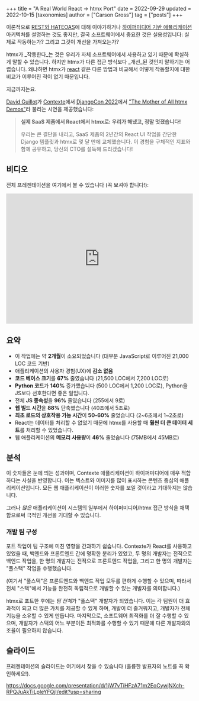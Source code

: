 +++
title = "A Real World React -> htmx Port"
date = 2022-09-29
updated = 2022-10-15
[taxonomies]
author = ["Carson Gross"]
tag = ["posts"]
+++

이론적으로 [REST와 HATEOAS](@/essays/hateoas.md)에 대해 이야기하거나 [하이퍼미디어 기반 애플리케이션](@/essays/hypermedia-driven-applications.md) 아키텍처를 설명하는 것도 좋지만, 
결국 소프트웨어에서 중요한 것은 실용성입니다: 실제로 작동하는가? 그리고 그것이 개선을 가져오는가?

htmx가 _작동한다_는 것은 우리가 자체 소프트웨어에서 사용하고 있기 때문에 확실하게 말할 수 있습니다. 
하지만 htmx가 다른 접근 방식보다 _개선_된 것인지 말하기는 어렵습니다. 
왜냐하면 htmx가 [react](https://reactjs.org/) 같은 다른 방법과 비교해서 어떻게 작동할지에 대한 비교가 이루어진 적이 없기 때문입니다.

지금까지는요.

[David Guillot](https://github.com/David-Guillot)가 [Contexte](https://www.contexte.com/)에서
[DjangoCon 2022](https://pretalx.evolutio.pt/djangocon-europe-2022/talk/MZWJEA/)에서
["The Mother of All htmx Demos"](https://en.wikipedia.org/wiki/The_Mother_of_All_Demos)라 불리는 시연을 제공했습니다:

> **실제 SaaS 제품에서 React에서 htmx로: 우리가 해냈고, 정말 멋졌습니다!**
>
> 우리는 큰 결단을 내리고, SaaS 제품의 2년간의 React UI 작업을 간단한 Django 템플릿과 htmx로 몇 달 만에 교체했습니다.
> 이 경험을 구체적인 지표와 함께 공유하고, 당신의 CTO를 설득해 드리겠습니다!

## 비디오

전체 프레젠테이션을 여기에서 볼 수 있습니다 (꼭 보셔야 합니다!):

<iframe style="max-width: 100%" width="618" height="352" src="https://www.youtube.com/embed/3GObi93tjZI" title="DjangoCon 2022 | From React to htmx on a real-world SaaS product: we did it, and it's awesome!" frameborder="0" allow="accelerometer; autoplay; clipboard-write; encrypted-media; gyroscope; picture-in-picture" allowfullscreen></iframe>

## 요약

* 이 작업에는 약 **2개월**이 소요되었습니다 (대부분 JavaScript로 이루어진 21,000 LOC 코드 기반)
* 애플리케이션의 사용자 경험(UX)에 **감소 없음**
* **코드 베이스 크기**를 **67%** 줄였습니다 (21,500 LOC에서 7,200 LOC로)
* **Python 코드**가 **140%** 증가했습니다 (500 LOC에서 1,200 LOC로), Python을 JS보다 선호한다면 좋은 일입니다.
* 전체 **JS 종속성**을 **96%** 줄였습니다 (255에서 9로)
* **웹 빌드 시간**을 **88%** 단축했습니다 (40초에서 5초로)
* **최초 로드의 상호작용 가능 시간**이 **50-60%** 줄었습니다 (2~6초에서 1~2초로)
* React는 데이터를 처리할 수 없었기 때문에 htmx를 사용할 때 **훨씬 더 큰 데이터 세트**를 처리할 수 있었습니다.
* 웹 애플리케이션의 **메모리 사용량**이 **46%** 줄었습니다 (75MB에서 45MB로)

## 분석

이 숫자들은 눈에 띄는 성과이며, Contexte 애플리케이션이 하이퍼미디어에 매우 적합하다는 사실을 반영합니다. 
이는 텍스트와 이미지를 많이 표시하는 콘텐츠 중심의 애플리케이션입니다. 모든 웹 애플리케이션이 이러한 숫자를 보일 것이라고 기대하지는 않습니다.

그러나 _많은_ 애플리케이션이 시스템의 일부에서 하이퍼미디어/htmx 접근 방식을 채택함으로써 극적인 개선을 기대할 수 있습니다.

### 개발 팀 구성

포트 작업이 팀 구조에 미친 영향을 간과하기 쉽습니다. Contexte가 React를 사용하고 있었을 때, 백엔드와 프론트엔드 간에 명확한 분리가 있었고, 
두 명의 개발자는 전적으로 백엔드 작업을, 한 명의 개발자는 전적으로 프론트엔드 작업을, 그리고 한 명의 개발자는 "풀스택" 작업을 수행했습니다.

(여기서 "풀스택"은 프론트엔드와 백엔드 작업 모두를 편하게 수행할 수 있으며, 따라서 전체 "스택"에서 기능을 완전히 독립적으로 개발할 수 있는 개발자를 의미합니다.)

htmx로 포트한 후에는 *팀 전체*가 "풀스택" 개발자가 되었습니다. 
이는 각 팀원이 더 효과적이 되고 더 많은 가치를 제공할 수 있게 하며, 개발이 더 즐거워지고, 개발자가 전체 기능을 소유할 수 있게 만듭니다. 
마지막으로, 소프트웨어 최적화를 더 잘 수행할 수 있으며, 개발자가 스택의 어느 부분이든 최적화를 수행할 수 있기 때문에 다른 개발자와의 조율이 필요하지 않습니다.

## 슬라이드

프레젠테이션의 슬라이드는 여기에서 찾을 수 있습니다 (훌륭한 발표자의 노트를 꼭 확인하세요!).

<https://docs.google.com/presentation/d/1jW7vTiHFzA71m2EoCywjNXch-RPQJuAkTiLpleYFQjI/edit?usp=sharing>
